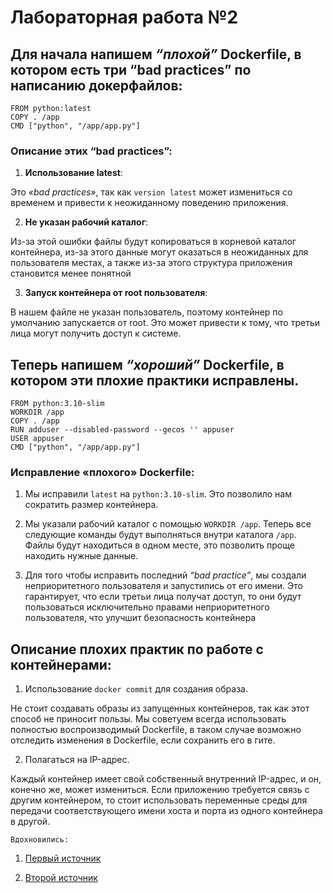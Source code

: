 # Лабораторная работа №2



## Для начала напишем *“плохой”* Dockerfile, в котором есть три “bad practices” по написанию докерфайлов: 
```
FROM python:latest
COPY . /app
CMD ["python", "/app/app.py"]
```
### Описание этих “bad practices”:
1. **Использование latest**:

Это *«bad practices»*, так как `version latest` может измениться со временем и привести к неожиданному поведению приложения. 

2. **Не указан рабочий каталог**: 

Из-за этой ошибки файлы будут копироваться в корневой каталог контейнера, из-за этого данные могут оказаться в неожиданных для пользователя местах, а также из-за этого структура приложения становится менее понятной

3.	 **Запуск контейнера от root пользователя**: 

В нашем файле не указан пользователь, поэтому контейнер по умолчанию запускается от root. Это может привести к тому, что третьи лица могут получить доступ к системе. 

## Теперь напишем *“хороший”* Dockerfile, в котором эти плохие практики исправлены. 
```
FROM python:3.10-slim
WORKDIR /app
COPY . /app
RUN adduser --disabled-password --gecos '' appuser
USER appuser
CMD ["python", "/app/app.py"]
```
### Исправление «плохого» Dockerfile:
1.	Мы исправили `latest` на `python:3.10-slim`. Это позволило нам сократить размер контейнера.
   
2.	Мы указали рабочий каталог с помощью `WORKDIR /app`. Теперь все следующие команды будут выполняться внутри каталога `/app`. Файлы будут находиться в одном месте, это позволить проще находить нужные данные.

3.	Для того чтобы исправить последний *“bad practice”*, мы создали неприоритетного пользователя и запустились от его имени. Это гарантирует, что если третьи лица получат доступ, то они будут пользоваться исключительно правами неприоритетного пользователя, что улучшит безопасность контейнера 

## Описание плохих практик по работе с контейнерами:
1.	Использование `docker commit` для создания образа.
   
Не стоит создавать образы из запущенных контейнеров, так как этот способ не приносит пользы. Мы советуем всегда использовать полностью воспроизводимый Dockerfile, в таком случае возможно отследить изменения в Dockerfile, если сохранить его в гите.

2.	Полагаться на IP-адрес.
   
Каждый контейнер имеет свой собственный внутренний IP-адрес, и он, конечно же, может измениться. Если приложению требуется связь с другим контейнером, то стоит использовать переменные среды для передачи соответствующего имени хоста и порта из одного контейнера в другой.


`Вдохновились:`
1. [Первый источник](https://wiki.merionet.ru/articles/10-veshhej-kotoryx-sleduet-izbegat-v-docker-kontejnerax)

2. [Второй источник](https://bool.dev/blog/detail/top8-docker-best-practices)

